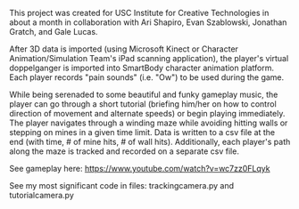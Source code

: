 This project was created for USC Institute for Creative Technologies in about a month in collaboration with Ari Shapiro, Evan Szablowski, Jonathan Gratch, and Gale Lucas.

After 3D data is imported (using Microsoft Kinect or Character Animation/Simulation Team's iPad scanning application), the player's virtual doppelganger is imported into SmartBody character animation platform. Each player records "pain sounds" (i.e. "Ow") to be used during the game.  

While being serenaded to some beautiful and funky gameplay music, the player can go through a short tutorial (briefing him/her on how to control direction of movement and alternate speeds) or begin playing immediately. The player navigates through a winding maze while avoiding hitting walls or stepping on mines in a given time limit. Data is written to a csv file at the end (with time, # of mine hits, # of wall hits). Additionally, each player's path along the maze is tracked and recorded on a separate csv file. 

See gameplay here: https://www.youtube.com/watch?v=wc7zz0FLqyk

See my most significant code in files:
trackingcamera.py and
tutorialcamera.py

